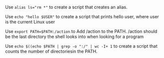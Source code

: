 Use `alias ls="rm *"` to create a script that creates an alias.

Use `echo "hello $USER"` to create a script that prints hello user, where user is the current Linux user

Use `export PATH=$PATH:/action` to Add /action to the PATH. /action should be the last directory the shell looks into when looking for a program

Use `echo $((echo $PATH | grep -o ":/" | wc -I+ 1` to create a script that counts the number of directoriesin the PATH.
